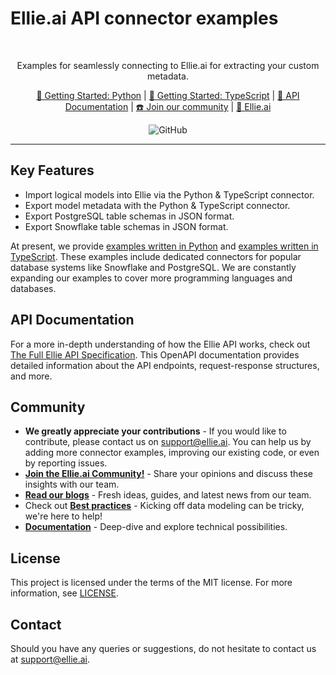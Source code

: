 # Ellie.ai API connector examples

<div align="center">
<br/>


Examples for seamlessly connecting to Ellie.ai for extracting your custom metadata.

[🚀 Getting Started: Python](python/) | [🎉 Getting Started: TypeScript](typescript/) | [📖 API Documentation](https://ellie.atlassian.net/wiki/spaces/ELLIE/pages/783745025/API) | [☎️ Join our community](https://www.ellie.ai/slack-community) | [💎 Ellie.ai](https://ellie.ai)

![GitHub](https://img.shields.io/github/license/Kjue/eslint-formatter-bitbucket-reports?color=blue)

</div>

---

## Key Features
* Import logical models into Ellie via the Python & TypeScript connector.
* Export model metadata with the Python & TypeScript connector.
* Export PostgreSQL table schemas in JSON format.
* Export Snowflake table schemas in JSON format.

At present, we provide [examples written in Python](python/) and [examples written in TypeScript](typescript/). These examples include dedicated connectors for popular database systems like Snowflake and PostgreSQL. We are constantly expanding our examples to cover more programming languages and databases.

## API Documentation
For a more in-depth understanding of how the Ellie API works, check out 
[The Full Ellie API Specification](https://ellie.atlassian.net/wiki/spaces/ELLIE/pages/783745025/API).
This OpenAPI documentation provides detailed information about the API endpoints, request-response structures, and more.

## Community
* **We greatly appreciate your contributions** - If you would like to contribute, please contact us on support@ellie.ai. You can help us by adding more connector examples, improving our existing code, or even by reporting issues.
* **[Join the Ellie.ai Community!](https://www.ellie.ai/community)** - Share your opinions and discuss these insights with our team.
* **[Read our blogs](https://www.ellie.ai/blogs)** - Fresh ideas, guides, and latest news from our team.
* Check out **[Best practices](https://www.ellie.ai/best-practices-ellie-ai)** - Kicking off data modeling can be tricky, we're here to help!
* **[Documentation](https://ellie.atlassian.net/wiki/spaces/ELLIE/overview?homepageId=98306)** - Deep-dive and explore technical possibilities.

## License
This project is licensed under the terms of the MIT license. For more information, see [LICENSE](LICENSE.md).

## Contact
Should you have any queries or suggestions, do not hesitate to contact us at support@ellie.ai.